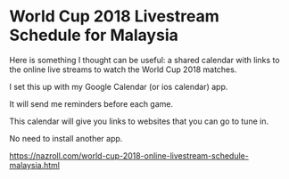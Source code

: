 # World Cup 2018 Livestream Schedule for Malaysia

Here is something I thought can be useful: a shared calendar with links to the online live streams to watch the World Cup 2018 matches. 

I set this up with my Google Calendar (or ios calendar) app. 

It will send me reminders before each game. 

This calendar will give you links to websites that you can go to tune in. 

No need to install another app.

https://nazroll.com/world-cup-2018-online-livestream-schedule-malaysia.html